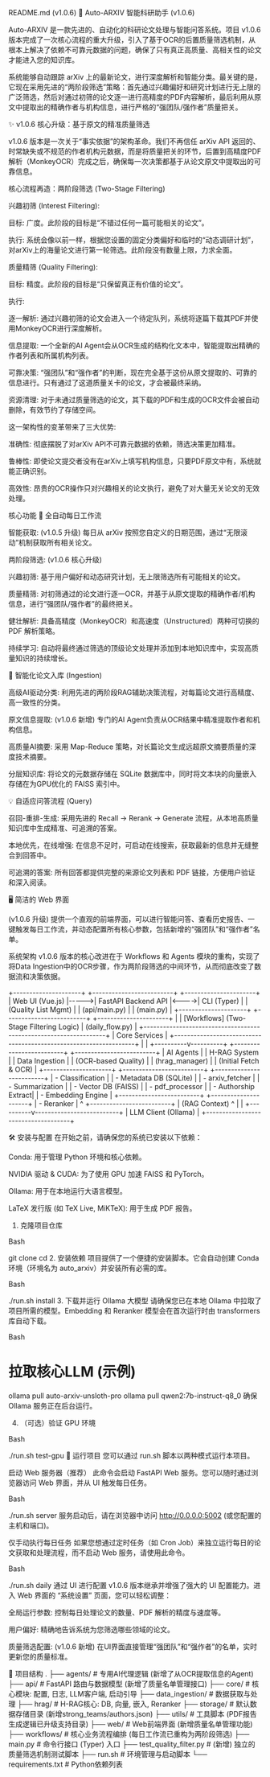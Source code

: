 README.md (v1.0.6)
🚀 Auto-ARXIV 智能科研助手 (v1.0.6)

Auto-ARXIV 是一款先进的、自动化的科研论文处理与智能问答系统。项目 v1.0.6 版本完成了一次核心流程的重大升级，引入了基于OCR的后置质量筛选机制，从根本上解决了依赖不可靠元数据的问题，确保了只有真正高质量、高相关性的论文才能进入您的知识库。

系统能够自动跟踪 arXiv 上的最新论文，进行深度解析和智能分类。最关键的是，它现在采用先进的“两阶段筛选”策略：首先通过兴趣偏好和研究计划进行无上限的广泛筛选，然后对通过初筛的论文逐一进行高精度的PDF内容解析，最后利用从原文中提取出的精确作者与机构信息，进行严格的“强团队/强作者”质量把关。

✨ v1.0.6 核心升级：基于原文的精准质量筛选

v1.0.6 版本是一次关于“事实依据”的架构革命。我们不再信任 arXiv API 返回的、时常缺失或不规范的作者机构元数据，而是将质量把关的环节，后置到高精度PDF解析（MonkeyOCR）完成之后，确保每一次决策都基于从论文原文中提取出的可靠信息。

核心流程再造：两阶段筛选 (Two-Stage Filtering)

兴趣初筛 (Interest Filtering):

目标: 广度。此阶段的目标是“不错过任何一篇可能相关的论文”。

执行: 系统会像以前一样，根据您设置的固定分类偏好和临时的“动态调研计划”，对arXiv上的海量论文进行第一轮筛选。此阶段没有数量上限，力求全面。

质量精筛 (Quality Filtering):

目标: 精度。此阶段的目标是“只保留真正有价值的论文”。

执行:

逐一解析: 通过兴趣初筛的论文会进入一个待定队列，系统将逐篇下载其PDF并使用MonkeyOCR进行深度解析。

信息提取: 一个全新的AI Agent会从OCR生成的结构化文本中，智能提取出精确的作者列表和所属机构列表。

可靠决策: “强团队”和“强作者”的判断，现在完全基于这份从原文提取的、可靠的信息进行。只有通过了这道质量关卡的论文，才会被最终采纳。

资源清理: 对于未通过质量筛选的论文，其下载的PDF和生成的OCR文件会被自动删除，有效节约了存储空间。

这一架构性的变革带来了三大优势:

准确性: 彻底摆脱了对arXiv API不可靠元数据的依赖，筛选决策更加精准。

鲁棒性: 即使论文提交者没有在arXiv上填写机构信息，只要PDF原文中有，系统就能正确识别。

高效性: 昂贵的OCR操作只对兴趣相关的论文执行，避免了对大量无关论文的无效处理。

核心功能
🤖 全自动每日工作流

智能获取: (v1.0.5 升级) 每日从 arXiv 按照您自定义的日期范围，通过“无限滚动”机制获取所有相关论文。

两阶段筛选: (v1.0.6 核心升级)

兴趣初筛: 基于用户偏好和动态研究计划，无上限筛选所有可能相关的论文。

质量精筛: 对初筛通过的论文进行逐一OCR，并基于从原文提取的精确作者/机构信息，进行“强团队/强作者”的最终把关。

健壮解析: 具备高精度（MonkeyOCR）和高速度（Unstructured）两种可切换的 PDF 解析策略。

持续学习: 自动将最终通过筛选的顶级论文处理并添加到本地知识库中，实现高质量知识的持续增长。

🧠 智能化论文入库 (Ingestion)

高级AI驱动分类: 利用先进的两阶段RAG辅助决策流程，对每篇论文进行高精度、高一致性的分类。

原文信息提取: (v1.0.6 新增) 专门的AI Agent负责从OCR结果中精准提取作者和机构信息。

高质量AI摘要: 采用 Map-Reduce 策略，对长篇论文生成远超原文摘要质量的深度技术摘要。

分层知识库: 将论文的元数据存储在 SQLite 数据库中，同时将文本块的向量嵌入存储在为GPU优化的 FAISS 索引中。

💡 自适应问答流程 (Query)

召回-重排-生成: 采用先进的 Recall -> Rerank -> Generate 流程，从本地高质量知识库中生成精准、可追溯的答案。

本地优先，在线增强: 在信息不足时，可启动在线搜索，获取最新的信息并无缝整合到回答中。

可追溯的答案: 所有回答都提供完整的来源论文列表和 PDF 链接，方便用户验证和深入阅读。

🖥️ 简洁的 Web 界面

(v1.0.6 升级) 提供一个直观的前端界面，可以进行智能问答、查看历史报告、一键触发每日工作流，并动态配置所有核心参数，包括新增的“强团队”和“强作者”名单。

系统架构
v1.0.6 版本的核心改进在于 Workflows 和 Agents 模块的重构，实现了将Data Ingestion中的OCR步骤，作为两阶段筛选的中间环节，从而彻底改变了数据流和决策依据。

+---------------------+      +-------------------------+      +----------------------+
|  Web UI (Vue.js)    |----->|   FastAPI Backend API   |<---->|   CLI (Typer)        |
| (Quality List Mgmt) |      |    (api/main.py)        |      |   (main.py)          |
+---------------------+      +-------------------------+      +----------------------+
                                       |
                                       | [Workflows] (Two-Stage Filtering Logic)
                                       | (daily_flow.py)
                                       |
           +------------------------------------------------------------------+
           |                           Core Services                          |
           +------------------------------------------------------------------+
           |                                                                  |
+----------v----------+    +-------------------------+    +-------------------------+
|     AI Agents       |    |     H-RAG System        |    |   Data Ingestion        |
| (OCR-based Quality) |    |    (hrag_manager)       |    | (Initial Fetch & OCR)   |
+---------------------+    +-------------------------+    +-------------------------+
| - Classification    |    | - Metadata DB (SQLite)  |    | - arxiv_fetcher         |
| - Summarization     |    | - Vector DB (FAISS)     |    | - pdf_processor         |
| - Authorship Extract|    | - Embedding Engine      |    +-------------------------+
+---------------------+    | - Reranker              |
           ^               +-------------------------+
           | (RAG Context)            ^
           |                          |
+----------v--------------------------+
|      LLM Client (Ollama)           |
+------------------------------------+

🛠️ 安装与配置
在开始之前，请确保您的系统已安装以下依赖：

Conda: 用于管理 Python 环境和核心依赖。

NVIDIA 驱动 & CUDA: 为了使用 GPU 加速 FAISS 和 PyTorch。

Ollama: 用于在本地运行大语言模型。

LaTeX 发行版 (如 TeX Live, MiKTeX): 用于生成 PDF 报告。

1. 克隆项目仓库

Bash

git clone <your-repo-url>
cd <your-repo-directory>
2. 安装依赖
项目提供了一个便捷的安装脚本。它会自动创建 Conda 环境（环境名为 auto_arxiv）并安装所有必需的库。

Bash

./run.sh install
3. 下载并运行 Ollama 大模型
请确保您已在本地 Ollama 中拉取了项目所需的模型。Embedding 和 Reranker 模型会在首次运行时由 transformers 库自动下载。

Bash

# 拉取核心LLM (示例)
ollama pull auto-arxiv-unsloth-pro
ollama pull qwen2:7b-instruct-q8_0
确保 Ollama 服务正在后台运行。

4. （可选）验证 GPU 环境

Bash

./run.sh test-gpu
🚀 运行项目
您可以通过 run.sh 脚本以两种模式运行本项目。

启动 Web 服务器（推荐）
此命令会启动 FastAPI Web 服务。您可以随时通过浏览器访问 Web 界面，并从 UI 触发每日任务。

Bash

./run.sh server
服务启动后，请在浏览器中访问 http://0.0.0.0:5002 (或您配置的主机和端口)。

仅手动执行每日任务
如果您想通过定时任务（如 Cron Job）来独立运行每日的论文获取和处理流程，而不启动 Web 服务，请使用此命令。

Bash

./run.sh daily
通过 UI 进行配置
v1.0.6 版本继承并增强了强大的 UI 配置能力。进入 Web 界面的 “系统设置” 页面，您可以轻松调整：

全局运行参数: 控制每日处理论文的数量、PDF 解析的精度与速度等。

用户偏好: 精确地告诉系统为您筛选哪些领域的论文。

质量筛选配置: (v1.0.6 新增) 在UI界面直接管理“强团队”和“强作者”的名单，实时更新您的质量标准。

📂 项目结构
.
├── agents/              # 专用AI代理逻辑 (新增了从OCR提取信息的Agent)
├── api/                 # FastAPI 路由与数据模型 (新增了质量名单管理接口)
├── core/                # 核心模块: 配置, 日志, LLM客户端, 启动引导
├── data_ingestion/      # 数据获取与处理
├── hrag/                # H-RAG核心: DB, 向量, 嵌入, Reranker
├── storage/             # 默认数据存储目录 (新增strong_teams/authors.json)
├── utils/               # 工具脚本 (PDF报告生成逻辑已升级支持目录)
├── web/                 # Web前端界面 (新增质量名单管理功能)
├── workflows/           # 核心业务流程编排 (每日工作流已重构为两阶段筛选)
├── main.py              # 命令行接口 (Typer) 入口
├── test_quality_filter.py # (新增) 独立的质量筛选机制测试脚本
├── run.sh               # 环境管理与启动脚本
└── requirements.txt     # Python依赖列表